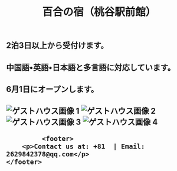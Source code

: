 
<body>
    <header>
        <h1>百合の宿（桃谷駅前館）</h1>
    </header>
<h2>2泊3日以上から受付けます。<h2>
<h2>中国語•英語•日本語と多言語に対応しています。<h2>
<h2>6月1日にオープンします。<h2>

<img src="https://imgur.com/3z9EafB.jpg" alt="ゲストハウス画像 1">
            <img src="https://imgur.com/B26RgM0.jpg" alt="ゲストハウス画像 2">
            <img src="https://imgur.com/G9PpEOT.jpg" alt="ゲストハウス画像 3">
            <img src="https://imgur.com/7sSF1wW.jpg" alt="ゲストハウス画像 4">

             <footer>
        <p>Contact us at: +81  | Email: 2629842378@qq.com</p>
    </footer>
